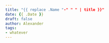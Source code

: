 ```yaml
---
title: "{{ replace .Name "-" " " | title }}"
date: {{ .Date }}
draft: false
author: Alexander
tags:
- whatever
---
```


